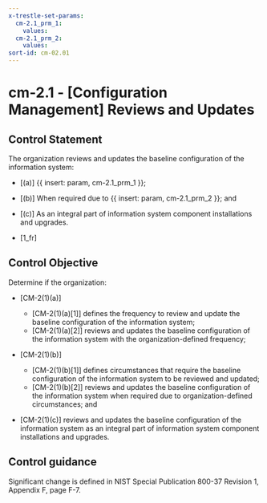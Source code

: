 ```yaml
---
x-trestle-set-params:
  cm-2.1_prm_1:
    values:
  cm-2.1_prm_2:
    values:
sort-id: cm-02.01
---
```


# cm-2.1 - \[Configuration Management\] Reviews and Updates

## Control Statement

The organization reviews and updates the baseline configuration of the information system:

- \[(a)\] {{ insert: param, cm-2.1_prm_1 }};

- \[(b)\] When required due to {{ insert: param, cm-2.1_prm_2 }}; and

- \[(c)\] As an integral part of information system component installations and upgrades.

- \[1_fr\]

## Control Objective

Determine if the organization:

- \[CM-2(1)(a)\]

  - \[CM-2(1)(a)[1]\] defines the frequency to review and update the baseline configuration of the information system;
  - \[CM-2(1)(a)[2]\] reviews and updates the baseline configuration of the information system with the organization-defined frequency;

- \[CM-2(1)(b)\]

  - \[CM-2(1)(b)[1]\] defines circumstances that require the baseline configuration of the information system to be reviewed and updated;
  - \[CM-2(1)(b)[2]\] reviews and updates the baseline configuration of the information system when required due to organization-defined circumstances; and

- \[CM-2(1)(c)\] reviews and updates the baseline configuration of the information system as an integral part of information system component installations and upgrades.

## Control guidance

Significant change is defined in NIST Special Publication 800-37 Revision 1, Appendix F, page F-7.
